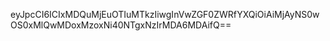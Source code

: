 eyJpcCI6ICIxMDQuMjEuOTIuMTkzIiwgInVwZGF0ZWRfYXQiOiAiMjAyNS0wOS0xMlQwMDoxMzoxNi40NTgxNzIrMDA6MDAifQ==